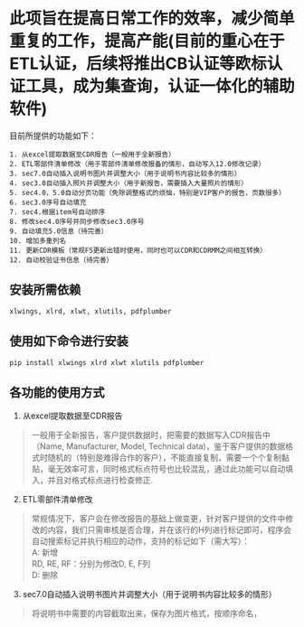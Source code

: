# 此项旨在提高日常工作的效率，减少简单重复的工作，提高产能(目前的重心在于ETL认证，后续将推出CB认证等欧标认证工具，成为集查询，认证一体化的辅助软件)
目前所提供的功能如下：
```
1. 从excel提取数据至CDR报告（一般用于全新报告）
2. ETL零部件清单修改（用于零部件清单修改报备的情形，自动写入12.0修改记录）
3. sec7.0自动插入说明书图片并调整大小（用于说明书内容比较多的情形）
4. sec3.0自动插入照片并调整大小（用于新报告，需要插入大量照片的情形）
5. sec4.0，5.0自动分页功能（免除调整格式的烦恼，特别是VIP客户的报告，页数很多）
6. sec3.0序号自动填充
7. sec4.根据item号自动排序
8. 修改sec4.0序号并同步修改sec3.0序号
9. 自动填充5.0信息（待完善）
10. 增加多重列名
11. 更新CDR模板（常规F5更新出错时使用，同时也可以CDR和CDRMM之间相互转换）
12. 自动校验证书信息（待完善）
```

## 安装所需依赖
`xlwings, xlrd, xlwt, xlutils, pdfplumber`

## 使用如下命令进行安装
`pip install xlwings xlrd xlwt xlutils pdfplumber`

## 各功能的使用方式
1. 从excel提取数据至CDR报告
> 一般用于全新报告，客户提供数据时，把需要的数据写入CDR报告中（Name, Manufacturer, Model, Technical data)，鉴于客户提供的数据格式时随机的（特别是难得合作的客户），不能直接复制，需要一个个复制黏贴，毫无效率可言，同时格式标点符号也比较混乱，通过此功能可以自动填入，并且对格式标点进行检查修正.

2. ETL零部件清单修改
> 常规情况下，客户会在修改报告的基础上做变更，针对客户提供的文件中修改的内容，我们只需审核是否合理，并在该行的H列进行标记即可，程序会自动搜索标记并执行相应的动作，支持的标记如下（需大写）：<br>
A: 新增<br>
RD, RE, RF：分别为修改D, E, F列<br>
D: 删除<br>

3. sec7.0自动插入说明书图片并调整大小（用于说明书内容比较多的情形）
> 将说明书中需要的内容截取出来，保存为图片格式，按顺序命名，


